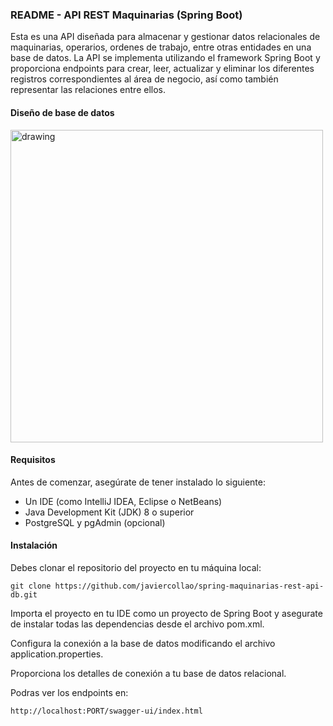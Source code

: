 ### README - API REST Maquinarias (Spring Boot)

Esta es una API diseñada para almacenar y gestionar datos relacionales de maquinarias, operarios, ordenes de trabajo, entre otras entidades en una base de datos. La API se implementa utilizando el framework Spring Boot y proporciona endpoints para crear, leer, actualizar y eliminar los diferentes registros correspondientes al área de negocio, así como también representar las relaciones entre ellos.

#### Diseño de base de datos
 
<img src="https://drive.google.com/uc?id=1lAKrE3O5vQF_VNPzgYPJrbZqVPQYNVQr" alt="drawing" style="width:500px;"/>

#### Requisitos

Antes de comenzar, asegúrate de tener instalado lo siguiente:

* Un IDE (como IntelliJ IDEA, Eclipse o NetBeans)
* Java Development Kit (JDK) 8 o superior
* PostgreSQL y pgAdmin (opcional)

#### Instalación

Debes clonar el repositorio del proyecto en tu máquina local:
```
git clone https://github.com/javiercollao/spring-maquinarias-rest-api-db.git
```

Importa el proyecto en tu IDE como un proyecto de Spring Boot y asegurate de instalar todas las dependencias desde el archivo pom.xml.

Configura la conexión a la base de datos modificando el archivo application.properties. 

Proporciona los detalles de conexión a tu base de datos relacional.

Podras ver los endpoints en:

```
http://localhost:PORT/swagger-ui/index.html
```





 